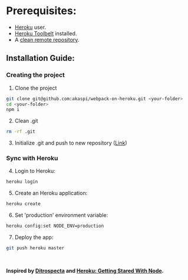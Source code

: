 # Prerequisites:
- [Heroku](https://www.heroku.com/) user.
- [Heroku Toolbelt](https://devcenter.heroku.com/articles/getting-started-with-nodejs#set-up) installed.
- A [clean remote repository](https://github.com/new).

## Installation Guide:

### Creating the project
1. Clone the project
```bash
git clone git@github.com:akaspi/webpack-on-heroku.git <your-folder>
cd <your-folder>
npm i
```

2. Clean .git
```bash
rm -rf .git
```

3. Initialize .git and push to new repository ([Link](https://help.github.com/articles/adding-an-existing-project-to-github-using-the-command-line/))

### Sync with Heroku
4. Login to Heroku:
```bash
heroku login
```

5. Create an Heroku application:
```bash
heroku create
```
6. Set 'production' environment variable:
```bash
heroku config:set NODE_ENV=production
```

7. Deploy the app:
```bash
git push heroku master
```

<br>

<b>Inspired by [Ditrospecta](http://ditrospecta.com/javascript/react/es6/webpack/heroku/2015/08/08/deploying-react-webpack-heroku.html) and [Heroku: Getting Stared With Node](https://devcenter.heroku.com/articles/getting-started-with-nodejs#introduction).</b>
